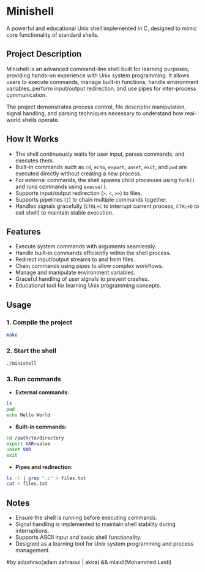 # Minishell

A powerful and educational Unix shell implemented in C, designed to mimic core functionality of standard shells.

## Project Description

Minishell is an advanced command-line shell built for learning purposes, providing hands-on experience with Unix system programming. It allows users to execute commands, manage built-in functions, handle environment variables, perform input/output redirection, and use pipes for inter-process communication.

The project demonstrates process control, file descriptor manipulation, signal handling, and parsing techniques necessary to understand how real-world shells operate.

## How It Works

* The shell continuously waits for user input, parses commands, and executes them.
* Built-in commands such as `cd`, `echo`, `export`, `unset`, `exit`, and `pwd` are executed directly without creating a new process.
* For external commands, the shell spawns child processes using `fork()` and runs commands using `execve()`.
* Supports input/output redirection (`>`, `<`, `>>`) to files.
* Supports pipelines (`|`) to chain multiple commands together.
* Handles signals gracefully (`CTRL+C` to interrupt current process, `CTRL+D` to exit shell) to maintain stable execution.

## Features

* Execute system commands with arguments seamlessly.
* Handle built-in commands efficiently within the shell process.
* Redirect input/output streams to and from files.
* Chain commands using pipes to allow complex workflows.
* Manage and manipulate environment variables.
* Graceful handling of user signals to prevent crashes.
* Educational tool for learning Unix programming concepts.

## Usage

### 1. Compile the project

```bash
make
```

### 2. Start the shell

```bash
./minishell
```

### 3. Run commands

* **External commands:**

```bash
ls
pwd
echo Hello World
```

* **Built-in commands:**

```bash
cd /path/to/directory
export VAR=value
unset VAR
exit
```

* **Pipes and redirection:**

```bash
ls -l | grep ".c" > files.txt
cat < files.txt
```

## Notes

* Ensure the shell is running before executing commands.
* Signal handling is implemented to maintain shell stability during interruptions.
* Supports ASCII input and basic shell functionality.
* Designed as a learning tool for Unix system programming and process management.

#by adzahrao(adam zahraoui | akira) && mlaidi(Mohammed Laidi)
